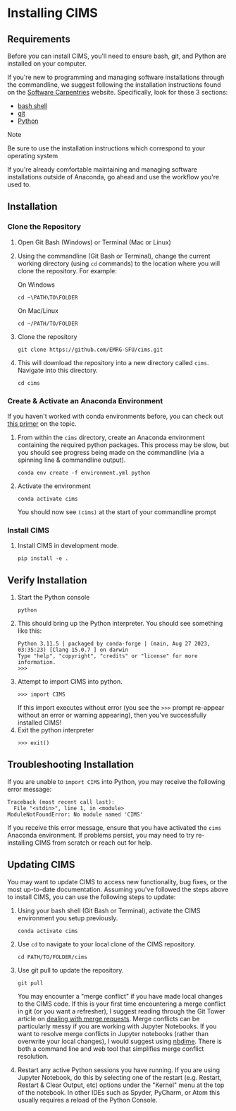# Installing CIMS

## Requirements
Before you can install CIMS, you'll need to ensure bash, git, and Python are installed on your computer. 

If you're new to programming and managing software installations through the commandline, we suggest following the installation instructions found on the [Software Carpentries]() website. Specifically, look for these 3 sections:
* [bash shell](https://carpentries.github.io/workshop-template/install_instructions/#the-bash-shell)
* [git](https://carpentries.github.io/workshop-template/install_instructions/#git-1)
* [Python](https://carpentries.github.io/workshop-template/install_instructions/#python-1)

> [!NOTE]  
> Be sure to use the installation instructions which correspond to your operating system

If you're already comfortable maintaining and managing software installations outside of Anaconda, go ahead and use the workflow you're used to.

## Installation

### Clone the Repository
1. Open Git Bash (Windows) or Terminal (Mac or Linux)   
2. Using the commandline (Git Bash or Terminal), change the current working directory (using `cd` commands) to the location where you will clone the repository. For example:
   
   On Windows
   ```
   cd ~\PATH\TO\FOLDER
   ```   
   On Mac/Linux
   ```
   cd ~/PATH/TO/FOLDER
   ```
     
4. Clone the repository
   ```
   git clone https://github.com/EMRG-SFU/cims.git
   ```
   
5. This will download the repository into a new directory called `cims`. Navigate into this directory.
   ```
   cd cims
   ```

### Create & Activate an Anaconda Environment
If you haven't worked with conda environments before, you can check out [this
primer](https://github.com/EMRG-SFU/cims/blob/main/docs/WorkingWithCondaEnvironment.md) on the topic. 

1. From within the `cims` directory, create an Anaconda environment containing the required python packages. This process may be slow, but you should see progress being made on the commandline (via a spinning line & commandline output). 
   ```
   conda env create -f environment.yml python
   ```
   
2. Activate the environment
   ```
   conda activate cims
   ```
   You should now see `(cims)` at the start of your commandline prompt

### Install CIMS
1. Install CIMS in development mode. 
   ```
   pip install -e .
   ```
   
## Verify Installation
1. Start the Python console
   ```
   python
   ```
2. This should bring up the Python interpreter. You should see something like this:
   ```
   Python 3.11.5 | packaged by conda-forge | (main, Aug 27 2023, 03:35:23) [Clang 15.0.7 ] on darwin
   Type "help", "copyright", "credits" or "license" for more information.
   >>> 
   ```
3. Attempt to import CIMS into python.
   ```
   >>> import CIMS
   ```
   If this import executes without error (you see the `>>>` prompt re-appear without an error or warning appearing), then you've successfully installed CIMS!
4. Exit the python interpreter
   ```
   >>> exit()
   ```
   
## Troubleshooting Installation
If you are unable to `import CIMS` into Python, you may receive the following error message:
```
Traceback (most recent call last):
  File "<stdin>", line 1, in <module>
ModuleNotFoundError: No module named 'CIMS'
```
If you receive this error message, ensure that you have activated the `cims` Anaconda environment. If problems persist, you may need to try re-installing CIMS from scratch or reach out for help.

## Updating CIMS
You may want to update CIMS to access new functionality, bug fixes, or the most
up-to-date documentation. Assuming you've followed the steps above to install
CIMS, you can use the following steps to update: 

1. Using your bash shell (Git Bash or Terminal), activate the CIMS environment 
   you setup previously.
   ```commandline
   conda activate cims
   ```

2. Use `cd` to navigate to your local clone of the CIMS repository. 
    ```commandline
    cd PATH/TO/FOLDER/cims
    ```   
   
3. Use git pull to update the repository.
    ```
    git pull
    ```
   You may encounter a "merge conflict" if you have made local changes to the CIMS code. If this is your first time encountering a merge conflict in git (or you want a refresher), I suggest reading through the Git Tower article on [dealing with merge requests](https://www.git-tower.com/learn/git/ebook/en/command-line/advanced-topics/merge-conflicts/). 
   Merge conflicts can be particularly messy if you are working with Jupyter Notebooks. If you want to resolve merge conflicts in Jupyter notebooks (rather than overwrite your local changes), I would suggest using [nbdime](https://nbdime.readthedocs.io/en/latest/#). There is both a command line and web tool that simplifies merge conflict resolution. 

4. Restart any active Python sessions you have running. If you are using Jupyter Notebook, do this by selecting one of the restart (e.g. Restart, Restart & Clear Output, etc) options under the "Kernel" menu at the top of the notebook. In other IDEs such as Spyder, PyCharm, or Atom this usually requires a reload of the Python Console. 